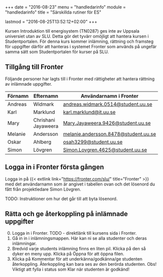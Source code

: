 +++
date = "2016-08-23"
menu = "handledarinfo"
module = "handledarinfo"
title = "Särskillda rutiner för ES"

lastmod = "2016-08-25T13:52:12+02:00"
+++


Kursen Introduktion till energisystem (TN0287) ges inte av Uppsala universiet
utan av SLU. Detta gör det tyvärr omöjligt att hantera kursen i Studentportalen.
För denna kurs kommer inlämning, rättning och framsteg för uppgifter därför att
hanteras i systemet Fronter som används på ungefär samma sätt som
Studentportalen för kurser på SLU.


## Tillgång till Fronter

Följande personer har lagts till i Fronter med rättigheter att hantera rättning av inlämnade uppgifter. 

| Förnamn | Efternamn           | Användarnamn i Fronter               |
|---------|---------------------|--------------------------------------|
| Andreas | Widmark             | andreas.widmark.0514@student.uu.se   |
| Karl    | Marklund            | karl.marklund@it.uu.se               |
| Mary    | Chrishani Jayaweera	| Mary.Jayaweera.9426@student.uu.se    |
| Melanie | Andersson           | melanie.andersson.8478@student.uu.se |
| Oskar   | Ahlberg             | osah3299@student.uu.se               |
| Simon   | Lövgren             | Simon.Lovgren.4625@student.uu.se     |

## Logga in i Fronter första gången

Logga in på {{< extlink link="https://fronter.com/slu/" title="Fronter" >}} med
det användarnamn som är angivet i tabellen ovan och det lösenord du fått från
projektledare Simon Lövgren.

TODO: Instruktioner om hur det går till att byta lösenord. 

## Rätta och ge återkoppling på inlämnade uppgifter

0. Logga in i Fronter. TODO - direktlänk till kursens sida i Fronter.
1. Gå in in i inlämningsmappen. Här kan ni se alla studenter och deras inlämningar.
2. Bredvid varje students inlämning finns en liten pil. Klicka på den så dyker
   en meny upp. Klicka på Öppna för att öppna filen.
3. Klicka på Kommentar för att underkänna/godkänna/ge studenten återkoppling.
   Återkoppling kan bara ses av den berörda studenten. Obs! Viktigt att fylla i
   status som Klar när studenten är godkänd!

    
